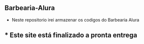 ## Barbearia-Alura 
* Neste repositorio irei armazenar os codigos do Barbearia Alura
## * Este site está finalizado a pronta entrega 
